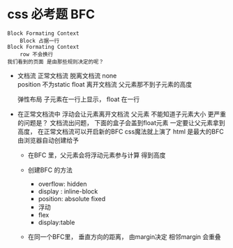 # css 必考题 BFC
    Block Formating Context
        Block 占据一行
    Block Formating Context
        row 不会换行  
    我们看到的页面 是由那些规则决定的呢？
   - 文档流
    正常文档流
    脱离文档流
        none  
        position 不为static
        float 离开文档流
        父元素那不到子元素的高度
        <!-- 父元素 定死高度 -->
        弹性布局 子元素在一行上显示， float 在一行

- 在正常文档流中
    浮动会让元素离开文档流
    父元素 不能知道子元素大小
    更严重的问题是？ 文档流出问题， 下面的盒子会盖到float元素
    一定要让父元素拿到 高度，
    在正常文档流可以开启新的BFC css魔法就上演了
    html 是最大的BFC 由浏览器自动创建给予
   - 在BFC 里，父元素会将浮动元素参与计算 得到高度
   - 创建BFC 的方法
        - overflow: hidden
        - display : inline-block
        - position: absolute fixed
        - 浮动
        - flex
        - display:table

    - 在同一个BFC里， 垂直方向的距离， 由margin决定
        相邻margin 会重叠